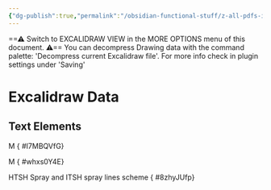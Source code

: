```yaml
---
{"dg-publish":true,"permalink":"/obsidian-functional-stuff/z-all-pdfs-images-and-small-excalidraws/spray-drawing/","tags":["excalidraw"],"noteIcon":""}
---
```


==⚠  Switch to EXCALIDRAW VIEW in the MORE OPTIONS menu of this document. ⚠== You can decompress Drawing data with the command palette: 'Decompress current Excalidraw file'. For more info check in plugin settings under 'Saving'


# Excalidraw Data

## Text Elements
M
{ #I7MBQVfG}


M
{ #whxs0Y4E}


HTSH Spray and ITSH spray lines scheme
{ #8zhyJUfp}


